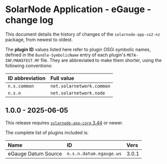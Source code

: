 # SolarNode Application - eGauge - change log

This document details the history of changes of the `solarnode-app-co2-nz` package, from
newest to oldest.

The **plugin ID** values listed here refer to plugin OSGi symbolic names, defined in the
`Bundle-SymbolicName` entry of each plugin's `META-INF/MANIFEST.MF` file. They are abbreviated to
make them shorter, using the following conventions:

| ID abbreviation | Full value                |
|:----------------|:--------------------------|
| `n.s.common`    | `net.solarnetwork.common` |
| `n.s.n`         | `net.solarnetwork.node`   |

## 1.0.0 - 2025-06-05

This release requires [`solarnode-app-core` 3.44][app-core-log] or newer.

The complete list of plugins included is:

| Name                | ID                      | Vers  |
|:--------------------|:------------------------|:------|
| eGauge Datum Source | `n.s.n.datum.egauge.ws` | 3.0.1 |


[app-core-log]: ../../solarnode-app-core/debian/CHANGELOG.md
